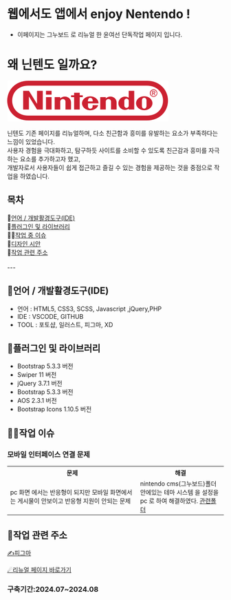 # 웹에서도 앱에서 enjoy Nentendo !
+ 이페이지는 그누보드 로 리뉴얼 한 윤여선 단독작업 페이지 입니다.

<div>
  <h1 class="text-center"> 왜 닌텐도 일까요? </h1>
  <p class="text-center"><img src="./img/svg/logo_red.svg"></p>
  <p class="text-center">닌텐도 기존 페이지를 리뉴얼하며, 다소 친근함과 흥미를 유발하는 요소가 부족하다는 느낌이 있었습니다.<br>
    사용자 경험을 극대화하고, 탐구하듯 사이트를 소비할 수 있도록 친근감과 흥미를 자극하는 요소를 추가하고자 했고,<br>
    개발자로서 사용자들이 쉽게 접근하고 즐길 수 있는 경험을 제공하는 것을 중점으로 작업을 하였습니다.</p>

</div>



<div>
    <h2>목차</h2>
     🔨<a href="#Languages">언어 / 개발활경도구(IDE)</a></br>
     📌<a href="#plugin">플러그인 및 라이브러리</a></br>
     🙆‍♂️<a href="#issue">작업 중 이슈</a></br>
     🌈<a href="#design">디자인 시안</a></br>
     📎<a href="#link">작업 관련 주소</a></br>
    </br>
</div>
---


<div id="Languages">
   <h2>🔨언어 / 개발활경도구(IDE)</h2>
   <ul>
     <li>언어 : HTML5, CSS3, SCSS, Javascript ,jQuery,PHP</li>
     <li>IDE : VSCODE, GITHUB</li>
     <li>TOOL : 포토샵, 일러스트, 피그마, XD</li>
    
   </ul>
</div>

<div id="plugin">
   <h2>📌플러그인 및 라이브러리</h2>
   <ul>
     <li>Bootstrap 5.3.3 버전</li>
     <li>Swiper 11 버전</li>
     <li>jQuery 3.7.1 버전</li>
     <li>Bootstrap 5.3.3 버전</li>
     <li>AOS 2.3.1 버전</li>
     <li>Bootstrap Icons 1.10.5 버전</li>
    
   </ul>
</div>



<div id="issuse">
    <h2>🙆‍♂️작업 이슈</h2>
    <h3> 모바일 인터페이스 연결 문제 </h3>
    <table>
        <tr>
            <th style="width:60%;">문제</th>
            <th style="width:40%;">해결</th>
        </tr>
        <tr>
            <td> pc 화면 에서는 반응형이 되지만 모바일 화면에서는 게시물이 안보이고 반응형 지원이 안되는 문제</td>
            <td>nintendo cms(그누보드)폴더 안에있는 테마 시스템 을 설정을 pc 로 하여 해결하였다. <a href="https://github.com/yun0209/Nintendo_cms/blob/main/nintendo_cms/theme/basic/theme.config.php" >관련폴더</a></td>
        </tr> 
    </table>
</div>

<div id="link">
   <h2>📎작업 관련 주소</h2>
     <p>
      <a href="https://www.figma.com/design/xKxrDMMJZ5KJ2Eny5gj7Wh/         %EB%8B%8C%ED%85%90%EB%8F%84-%EC%9B%B9%EA%B5%AC%ED%98%84?node-id=296-3&         t=dLdfZABeak10NkMc-1">✍피그마
      </a>  
     </p>
     <p>
       <a href="http://yysportfolio.dothome.co.kr/">☄리뉴얼 페이지 바로가기</a>
     </p>


</div>


### 구축기간:2024.07~2024.08
